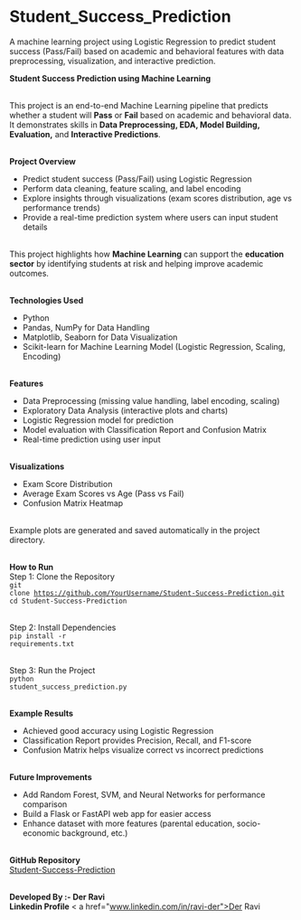 # Student_Success_Prediction
A machine learning project using Logistic Regression to predict student success (Pass/Fail) based on academic and behavioral features with data preprocessing, visualization, and interactive prediction.


<b>Student Success Prediction using Machine Learning</b><br><br>

This project is an end-to-end Machine Learning pipeline that predicts whether a student will <b>Pass</b> or <b>Fail</b> based on academic and behavioral data.<br>
It demonstrates skills in <b>Data Preprocessing, EDA, Model Building, Evaluation,</b> and <b>Interactive Predictions</b>.<br><br>

<b>Project Overview</b><br>
- Predict student success (Pass/Fail) using Logistic Regression<br>
- Perform data cleaning, feature scaling, and label encoding<br>
- Explore insights through visualizations (exam scores distribution, age vs performance trends)<br>
- Provide a real-time prediction system where users can input student details<br><br>

This project highlights how <b>Machine Learning</b> can support the <b>education sector</b> by identifying students at risk and helping improve academic outcomes.<br><br>

<b>Technologies Used</b><br>
- Python<br>
- Pandas, NumPy for Data Handling<br>
- Matplotlib, Seaborn for Data Visualization<br>
- Scikit-learn for Machine Learning Model (Logistic Regression, Scaling, Encoding)<br><br>

<b>Features</b><br>
- Data Preprocessing (missing value handling, label encoding, scaling)<br>
- Exploratory Data Analysis (interactive plots and charts)<br>
- Logistic Regression model for prediction<br>
- Model evaluation with Classification Report and Confusion Matrix<br>
- Real-time prediction using user input<br><br>

<b>Visualizations</b><br>
- Exam Score Distribution<br>
- Average Exam Scores vs Age (Pass vs Fail)<br>
- Confusion Matrix Heatmap<br><br>

Example plots are generated and saved automatically in the project directory.<br><br>

<b>How to Run</b><br>
Step 1: Clone the Repository<br>
<code>git clone https://github.com/YourUsername/Student-Success-Prediction.git</code><br>
<code>cd Student-Success-Prediction</code><br><br>

Step 2: Install Dependencies<br>
<code>pip install -r requirements.txt</code><br><br>

Step 3: Run the Project<br>
<code>python student_success_prediction.py</code><br><br>

<b>Example Results</b><br>
- Achieved good accuracy using Logistic Regression<br>
- Classification Report provides Precision, Recall, and F1-score<br>
- Confusion Matrix helps visualize correct vs incorrect predictions<br><br>

<b>Future Improvements</b><br>
- Add Random Forest, SVM, and Neural Networks for performance comparison<br>
- Build a Flask or FastAPI web app for easier access<br>
- Enhance dataset with more features (parental education, socio-economic background, etc.)<br><br>

<b>GitHub Repository</b><br>
<a href="https://github.com/YourUsername/Student-Success-Prediction">Student-Success-Prediction</a><br><br>

<b>Developed By :- Der Ravi</b><br>
<b>Linkedin Profile</b>
< a href="www.linkedin.com/in/ravi-der">Der Ravi</a><br><br>

